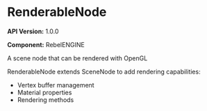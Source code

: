 # RenderableNode

**API Version:** 1.0.0

**Component:** RebelENGINE

A scene node that can be rendered with OpenGL

RenderableNode extends SceneNode to add rendering capabilities:
- Vertex buffer management
- Material properties
- Rendering methods


